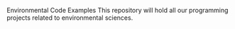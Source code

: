 Environmental Code Examples 
This repository will hold all our programming projects related to environmental sciences. 
